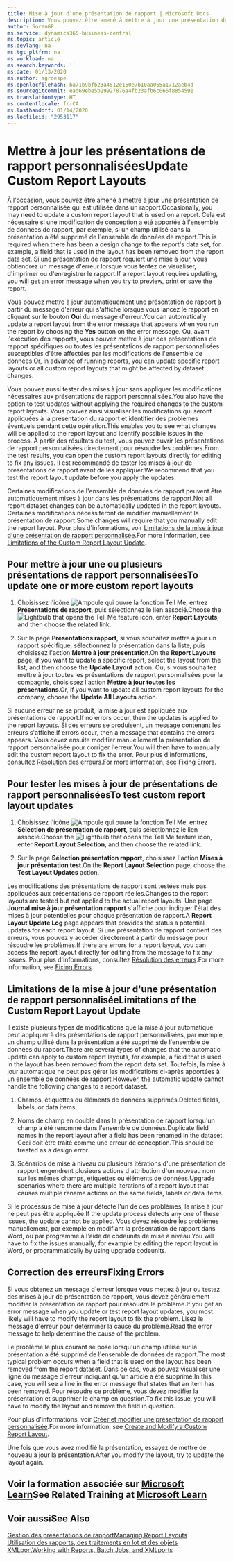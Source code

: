 ```yaml
---
title: Mise à jour d'une présentation de rapport | Microsoft Docs
description: Vous pouvez être amené à mettre à jour une présentation de rapport personnalisée qui est utilisée dans un rapport. Cela est nécessaire si une modification de conception a été apportée à l'ensemble de données de rapport, par exemple, si un champ utilisé dans la présentation a été supprimé de l'ensemble de données de rapport.
author: SorenGP
ms.service: dynamics365-business-central
ms.topic: article
ms.devlang: na
ms.tgt_pltfrm: na
ms.workload: na
ms.search.keywords: ''
ms.date: 01/13/2020
ms.author: sgroespe
ms.openlocfilehash: ba71b9bfb23a4512e160e7b10aa065a1712aeb4d
ms.sourcegitcommit: ead69ebe5b29927876a4fb23afb6c066f8854591
ms.translationtype: HT
ms.contentlocale: fr-CA
ms.lasthandoff: 01/14/2020
ms.locfileid: "2953117"
---
```

# <a name="update-custom-report-layouts"></a><span data-ttu-id="d99ba-104">Mettre à jour les présentations de rapport personnalisées</span><span class="sxs-lookup"><span data-stu-id="d99ba-104">Update Custom Report Layouts</span></span>
<span data-ttu-id="d99ba-105">À l'occasion, vous pouvez être amené à mettre à jour une présentation de rapport personnalisée qui est utilisée dans un rapport.</span><span class="sxs-lookup"><span data-stu-id="d99ba-105">Occasionally, you may need to update a custom report layout that is used on a report.</span></span> <span data-ttu-id="d99ba-106">Cela est nécessaire si une modification de conception a été apportée à l'ensemble de données de rapport, par exemple, si un champ utilisé dans la présentation a été supprimé de l'ensemble de données de rapport.</span><span class="sxs-lookup"><span data-stu-id="d99ba-106">This is required when there has been a design change to the report's data set, for example, a field that is used in the layout has been removed from the report data set.</span></span> <span data-ttu-id="d99ba-107">Si une présentation de rapport requiert une mise à jour, vous obtiendrez un message d'erreur lorsque vous tentez de visualiser, d'imprimer ou d'enregistrer le rapport.</span><span class="sxs-lookup"><span data-stu-id="d99ba-107">If a report layout requires updating, you will get an error message when you try to preview, print or save the report.</span></span>  

<span data-ttu-id="d99ba-108">Vous pouvez mettre à jour automatiquement une présentation de rapport à partir du message d'erreur qui s'affiche lorsque vous lancez le rapport en cliquant sur le bouton **Oui** du message d'erreur.</span><span class="sxs-lookup"><span data-stu-id="d99ba-108">You can automatically update a report layout from the error message that appears when you run the report by choosing the **Yes** button on the error message.</span></span> <span data-ttu-id="d99ba-109">Ou, avant l'exécution des rapports, vous pouvez mettre à jour des présentations de rapport spécifiques ou toutes les présentations de rapport personnalisées susceptibles d'être affectées par les modifications de l'ensemble de données.</span><span class="sxs-lookup"><span data-stu-id="d99ba-109">Or, in advance of running reports, you can update specific report layouts or all custom report layouts that might be affected by dataset changes.</span></span>  

<span data-ttu-id="d99ba-110">Vous pouvez aussi tester des mises à jour sans appliquer les modifications nécessaires aux présentations de rapport personnalisées.</span><span class="sxs-lookup"><span data-stu-id="d99ba-110">You also have the option to test updates without applying the required changes to the custom report layouts.</span></span> <span data-ttu-id="d99ba-111">Vous pouvez ainsi visualiser les modifications qui seront appliquées à la présentation du rapport et identifier des problèmes éventuels pendant cette opération.</span><span class="sxs-lookup"><span data-stu-id="d99ba-111">This enables you to see what changes will be applied to the report layout and identify possible issues in the process.</span></span> <span data-ttu-id="d99ba-112">À partir des résultats du test, vous pouvez ouvrir les présentations de rapport personnalisées directement pour résoudre les problèmes.</span><span class="sxs-lookup"><span data-stu-id="d99ba-112">From the test results, you can open the custom report layouts directly for editing to fix any issues.</span></span> <span data-ttu-id="d99ba-113">Il est recommandé de tester les mises à jour de présentations de rapport avant de les appliquer.</span><span class="sxs-lookup"><span data-stu-id="d99ba-113">We recommend that you test the report layout update before you apply the updates.</span></span>  

<span data-ttu-id="d99ba-114">Certaines modifications de l'ensemble de données de rapport peuvent être automatiquement mises à jour dans les présentations de rapport.</span><span class="sxs-lookup"><span data-stu-id="d99ba-114">Not all report dataset changes can be automatically updated in the report layouts.</span></span> <span data-ttu-id="d99ba-115">Certaines modifications nécessiteront de modifier manuellement la présentation de rapport.</span><span class="sxs-lookup"><span data-stu-id="d99ba-115">Some changes will require that you manually edit the report layout.</span></span> <span data-ttu-id="d99ba-116">Pour plus d'informations, voir [Limitations de la mise à jour d'une présentation de rapport personnalisée](ui-update-report-layouts.md#UpdateLimitations).</span><span class="sxs-lookup"><span data-stu-id="d99ba-116">For more information, see [Limitations of the Custom Report Layout Update](ui-update-report-layouts.md#UpdateLimitations).</span></span>  

## <a name="to-update-one-or-more-custom-report-layouts"></a><span data-ttu-id="d99ba-117">Pour mettre à jour une ou plusieurs présentations de rapport personnalisées</span><span class="sxs-lookup"><span data-stu-id="d99ba-117">To update one or more custom report layouts</span></span>  

1.  <span data-ttu-id="d99ba-118">Choisissez l'icône ![Ampoule qui ouvre la fonction Tell Me](media/ui-search/search_small.png "Dites-moi ce que vous voulez faire"), entrez **Présentations de rapport**, puis sélectionnez le lien associé.</span><span class="sxs-lookup"><span data-stu-id="d99ba-118">Choose the ![Lightbulb that opens the Tell Me feature](media/ui-search/search_small.png "Tell me what you want to do") icon, enter **Report Layouts**, and then choose the related link.</span></span>  

2.  <span data-ttu-id="d99ba-119">Sur la page **Présentations rapport**, si vous souhaitez mettre à jour un rapport spécifique, sélectionnez la présentation dans la liste, puis choisissez l'action **Mettre à jour présentation**.</span><span class="sxs-lookup"><span data-stu-id="d99ba-119">On the **Report Layouts** page, if you want to update a specific report, select the layout from the list, and then choose the **Update Layout** action.</span></span> <span data-ttu-id="d99ba-120">Ou, si vous souhaitez mettre à jour toutes les présentations de rapport personnalisées pour la compagnie, choisissez l'action **Mettre à jour toutes les présentations**.</span><span class="sxs-lookup"><span data-stu-id="d99ba-120">Or, if you want to update all custom report layouts for the company, choose the **Update All Layouts** action.</span></span>  

<span data-ttu-id="d99ba-121">Si aucune erreur ne se produit, la mise à jour est appliquée aux présentations de rapport.</span><span class="sxs-lookup"><span data-stu-id="d99ba-121">If no errors occur, then the updates is applied to the report layouts.</span></span> <span data-ttu-id="d99ba-122">Si des erreurs se produisent, un message contenant les erreurs s'affiche.</span><span class="sxs-lookup"><span data-stu-id="d99ba-122">If errors occur, then a message that contains the errors appears.</span></span> <span data-ttu-id="d99ba-123">Vous devez ensuite modifier manuellement la présentation de rapport personnalisée pour corriger l'erreur.</span><span class="sxs-lookup"><span data-stu-id="d99ba-123">You will then have to manually edit the custom report layout to fix the error.</span></span> <span data-ttu-id="d99ba-124">Pour plus d'informations, consultez [Résolution des erreurs](ui-update-report-layouts.md#FixErrors).</span><span class="sxs-lookup"><span data-stu-id="d99ba-124">For more information, see [Fixing Errors](ui-update-report-layouts.md#FixErrors).</span></span>  

## <a name="to-test-custom-report-layout-updates"></a><span data-ttu-id="d99ba-125">Pour tester les mises à jour de présentations de rapport personnalisées</span><span class="sxs-lookup"><span data-stu-id="d99ba-125">To test custom report layout updates</span></span>  

1.  <span data-ttu-id="d99ba-126">Choisissez l'icône ![Ampoule qui ouvre la fonction Tell Me](media/ui-search/search_small.png "Dites-moi ce que vous voulez faire"), entrez **Sélection de présentation de rapport**, puis sélectionnez le lien associé.</span><span class="sxs-lookup"><span data-stu-id="d99ba-126">Choose the ![Lightbulb that opens the Tell Me feature](media/ui-search/search_small.png "Tell me what you want to do") icon, enter **Report Layout Selection**, and then choose the related link.</span></span>  

2.  <span data-ttu-id="d99ba-127">Sur la page **Sélection présentation rapport**, choisissez l'action **Mises à jour présentation test**.</span><span class="sxs-lookup"><span data-stu-id="d99ba-127">On the **Report Layout Selection** page, choose the **Test Layout Updates** action.</span></span>  

 <span data-ttu-id="d99ba-128">Les modifications des présentations de rapport sont testées mais pas appliquées aux présentations de rapport réelles.</span><span class="sxs-lookup"><span data-stu-id="d99ba-128">Changes to the report layouts are tested but not applied to the actual report layouts.</span></span> <span data-ttu-id="d99ba-129">Une page **Journal mise à jour présentation rapport** s'affiche pour indiquer l'état des mises à jour potentielles pour chaque présentation de rapport.</span><span class="sxs-lookup"><span data-stu-id="d99ba-129">A **Report Layout Update Log** page appears that provides the status a potential updates for each report layout.</span></span> <span data-ttu-id="d99ba-130">Si une présentation de rapport contient des erreurs, vous pouvez y accéder directement à partir du message pour résoudre les problèmes.</span><span class="sxs-lookup"><span data-stu-id="d99ba-130">If there are errors for a report layout, you can access the report layout directly for editing from the message to fix any issues.</span></span> <span data-ttu-id="d99ba-131">Pour plus d'informations, consultez [Résolution des erreurs](ui-update-report-layouts.md#FixErrors).</span><span class="sxs-lookup"><span data-stu-id="d99ba-131">For more information, see [Fixing Errors](ui-update-report-layouts.md#FixErrors).</span></span>  

##  <a name="UpdateLimitations"></a> <span data-ttu-id="d99ba-132">Limitations de la mise à jour d'une présentation de rapport personnalisée</span><span class="sxs-lookup"><span data-stu-id="d99ba-132">Limitations of the Custom Report Layout Update</span></span>  
 <span data-ttu-id="d99ba-133">Il existe plusieurs types de modifications que la mise à jour automatique peut appliquer à des présentations de rapport personnalisées, par exemple, un champ utilisé dans la présentation a été supprimé de l'ensemble de données du rapport.</span><span class="sxs-lookup"><span data-stu-id="d99ba-133">There are several types of changes that the automatic update can apply to custom report layouts, for example, a field that is used in the layout has been removed from the report data set.</span></span> <span data-ttu-id="d99ba-134">Toutefois, la mise à jour automatique ne peut pas gérer les modifications ci-après apportées à un ensemble de données de rapport.</span><span class="sxs-lookup"><span data-stu-id="d99ba-134">However, the automatic update cannot handle the following changes to a report dataset.</span></span>  

1.  <span data-ttu-id="d99ba-135">Champs, étiquettes ou éléments de données supprimés.</span><span class="sxs-lookup"><span data-stu-id="d99ba-135">Deleted fields, labels, or data items.</span></span>  

2.  <span data-ttu-id="d99ba-136">Noms de champ en double dans la présentation de rapport lorsqu'un champ a été renommé dans l'ensemble de données.</span><span class="sxs-lookup"><span data-stu-id="d99ba-136">Duplicate field names in the report layout after a field has been renamed in the dataset.</span></span> <span data-ttu-id="d99ba-137">Ceci doit être traité comme une erreur de conception.</span><span class="sxs-lookup"><span data-stu-id="d99ba-137">This should be treated as a design error.</span></span>  

3.  <span data-ttu-id="d99ba-138">Scénarios de mise à niveau où plusieurs itérations d'une présentation de rapport engendrent plusieurs actions d'attribution d'un nouveau nom sur les mêmes champs, étiquettes ou éléments de données.</span><span class="sxs-lookup"><span data-stu-id="d99ba-138">Upgrade scenarios where there are multiple iterations of a report layout that causes multiple rename actions on the same fields, labels or data items.</span></span>  

 <span data-ttu-id="d99ba-139">Si le processus de mise à jour détecte l'un de ces problèmes, la mise à jour ne peut pas être appliquée.</span><span class="sxs-lookup"><span data-stu-id="d99ba-139">If the update process detects any one of these issues, the update cannot be applied.</span></span> <span data-ttu-id="d99ba-140">Vous devez résoudre les problèmes manuellement, par exemple en modifiant la présentation de rapport dans Word, ou par programme à l'aide de codeunits de mise à niveau.</span><span class="sxs-lookup"><span data-stu-id="d99ba-140">You will have to fix the issues manually, for example by editing the report layout in Word, or programmatically by using upgrade codeunits.</span></span>  

##  <a name="FixErrors"></a> <span data-ttu-id="d99ba-141">Correction des erreurs</span><span class="sxs-lookup"><span data-stu-id="d99ba-141">Fixing Errors</span></span>  
 <span data-ttu-id="d99ba-142">Si vous obtenez un message d'erreur lorsque vous mettez à jour ou testez des mises à jour de présentation de rapport, vous devez généralement modifier la présentation de rapport pour résoudre le problème.</span><span class="sxs-lookup"><span data-stu-id="d99ba-142">If you get an error message when you update or test report layout updates, you most likely will have to modify the report layout to fix the problem.</span></span> <span data-ttu-id="d99ba-143">Lisez le message d'erreur pour déterminer la cause du problème.</span><span class="sxs-lookup"><span data-stu-id="d99ba-143">Read the error message to help determine the cause of the problem.</span></span>  

 <span data-ttu-id="d99ba-144">Le problème le plus courant se pose lorsqu'un champ utilisé sur la présentation a été supprimé de l'ensemble de données de rapport.</span><span class="sxs-lookup"><span data-stu-id="d99ba-144">The most typical problem occurs when a field that is used on the layout has been removed from the report dataset.</span></span> <span data-ttu-id="d99ba-145">Dans ce cas, vous pouvez visualiser une ligne du message d'erreur indiquant qu'un article a été supprimé.</span><span class="sxs-lookup"><span data-stu-id="d99ba-145">In this case, you will see a line in the error message that states that an item has been removed.</span></span> <span data-ttu-id="d99ba-146">Pour résoudre ce problème, vous devez modifier la présentation et supprimer le champ en question.</span><span class="sxs-lookup"><span data-stu-id="d99ba-146">To fix this issue, you will have to modify the layout and remove the field in question.</span></span>  

 <span data-ttu-id="d99ba-147">Pour plus d'informations, voir [Créer et modifier une présentation de rapport personnalisée](ui-how-create-custom-report-layout.md#ModifyCustomLayout).</span><span class="sxs-lookup"><span data-stu-id="d99ba-147">For more information, see [Create and Modify a Custom Report Layout](ui-how-create-custom-report-layout.md#ModifyCustomLayout).</span></span>  

<span data-ttu-id="d99ba-148">Une fois que vous avez modifié la présentation, essayez de mettre de nouveau à jour la présentation.</span><span class="sxs-lookup"><span data-stu-id="d99ba-148">After you modify the layout, try to update the layout again.</span></span>  

## <a name="see-related-training-at-microsoft-learnlearnmoduleschange-documents-dynamics-365-business-centralindex"></a><span data-ttu-id="d99ba-149">Voir la formation associée sur [Microsoft Learn](/learn/modules/change-documents-dynamics-365-business-central/index)</span><span class="sxs-lookup"><span data-stu-id="d99ba-149">See Related Training at [Microsoft Learn](/learn/modules/change-documents-dynamics-365-business-central/index)</span></span>

## <a name="see-also"></a><span data-ttu-id="d99ba-150">Voir aussi</span><span class="sxs-lookup"><span data-stu-id="d99ba-150">See Also</span></span>  
 [<span data-ttu-id="d99ba-151">Gestion des présentations de rapport</span><span class="sxs-lookup"><span data-stu-id="d99ba-151">Managing Report Layouts</span></span>](ui-manage-report-layouts.md)  
 [<span data-ttu-id="d99ba-152">Utilisation des rapports, des traitements en lot et des objets XMLport</span><span class="sxs-lookup"><span data-stu-id="d99ba-152">Working with Reports, Batch Jobs, and XMLports</span></span>](ui-work-report.md)  

